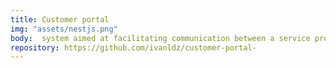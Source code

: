 ```yaml
---
title: Customer portal
img: "assets/nestjs.png"
body:  system aimed at facilitating communication between a service provider and its clients, enabling the latter to submit complaints on various topics.
repository: https://github.com/ivanldz/customer-portal-
---
```

